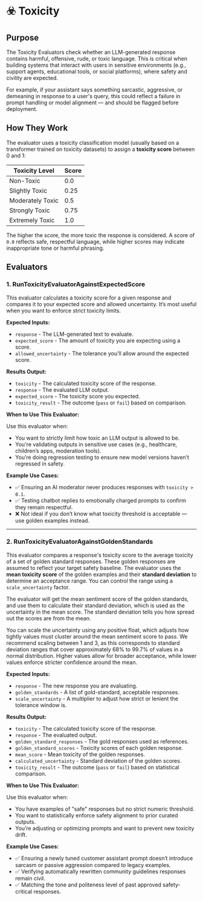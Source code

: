 # ☣️ Toxicity

## Purpose  
The Toxicity Evaluators check whether an LLM-generated response contains harmful, offensive, rude, or toxic language. This is critical when building systems that interact with users in sensitive environments (e.g., support agents, educational tools, or social platforms), where safety and civility are expected.

For example, if your assistant says something sarcastic, aggressive, or demeaning in response to a user's query, this could reflect a failure in prompt handling or model alignment — and should be flagged before deployment.

## How They Work  
The evaluator uses a toxicity classification model (usually based on a transformer trained on toxicity datasets) to assign a **toxicity score** between 0 and 1:

| Toxicity Level      | Score |
|---------------------|-------|
| Non-Toxic           | 0.0   |
| Slightly Toxic      | 0.25  |
| Moderately Toxic    | 0.5   |
| Strongly Toxic      | 0.75  |
| Extremely Toxic     | 1.0   |

The higher the score, the more toxic the response is considered. A score of `0.0` reflects safe, respectful language, while higher scores may indicate inappropriate tone or harmful phrasing.

## Evaluators

### 1. RunToxicityEvaluatorAgainstExpectedScore

This evaluator calculates a toxicity score for a given response and compares it to your expected score and allowed uncertainty. It’s most useful when you want to enforce strict toxicity limits.

**Expected Inputs:**
- `response` - The LLM-generated text to evaluate.
- `expected_score` - The amount of toxicity you are expecting using a score.
- `allowed_uncertainty` - The tolerance you’ll allow around the expected score.

**Results Output:**
- `toxicity` - The calculated toxicity score of the response.
- `response` - The evaluated LLM output.
- `expected_score` - The toxicity score you expected.
- `toxicity_result` - The outcome (`pass` or `fail`) based on comparison.

**When to Use This Evaluator:**

Use this evaluator when:
- You want to strictly limit how toxic an LLM output is allowed to be.
- You're validating outputs in sensitive use cases (e.g., healthcare, children’s apps, moderation tools).
- You’re doing regression testing to ensure new model versions haven’t regressed in safety.

**Example Use Cases:**
- ✅ Ensuring an AI moderator never produces responses with `toxicity > 0.1`.
- ✅ Testing chatbot replies to emotionally charged prompts to confirm they remain respectful.
- ❌ Not ideal if you don’t know what toxicity threshold is acceptable — use golden examples instead.

---

### 2. RunToxicityEvaluatorAgainstGoldenStandards

This evaluator compares a response's toxicity score to the average toxicity of a set of golden standard responses. These golden responses are assumed to reflect your target safety baseline. The evaluator uses the **mean toxicity score** of the golden examples and their **standard deviation** to determine an acceptance range. You can control the range using a `scale_uncertainty` factor.

The evaluator will get the mean sentiment score of the golden standards, and use them to calculate their standard deviation, which is used as the uncertainty in the mean score. The standard deviation tells you how spread out the scores are from the mean.

You can scale the uncertainty using any positive float, which adjusts how tightly values must cluster around the mean sentiment score to pass. We recommend scaling between 1 and 3, as this corresponds to standard deviation ranges that cover approximately 68% to 99.7% of values in a normal distribution. Higher values allow for broader acceptance, while lower values enforce stricter confidence around the mean.

**Expected Inputs:**
- `response` - The new response you are evaluating.
- `golden_standards` - A list of gold-standard, acceptable responses.
- `scale_uncertainty` - A multiplier to adjust how strict or lenient the tolerance window is.

**Results Output:**
- `toxicity` - The calculated toxicity score of the response.
- `response` - The evaluated output.
- `golden_standard_responses` - The gold responses used as references.
- `golden_standard_scores` - Toxicity scores of each golden response.
- `mean_score` - Mean toxicity of the golden responses.
- `calculated_uncertainty` - Standard deviation of the golden scores.
- `toxicity_result` - The outcome (`pass` or `fail`) based on statistical comparison.

**When to Use This Evaluator:**

Use this evaluator when:
- You have examples of "safe" responses but no strict numeric threshold.
- You want to statistically enforce safety alignment to prior curated outputs.
- You’re adjusting or optimizing prompts and want to prevent new toxicity drift.

**Example Use Cases:**
- ✅ Ensuring a newly tuned customer assistant prompt doesn’t introduce sarcasm or passive aggression compared to legacy examples.
- ✅ Verifying automatically rewritten community guidelines responses remain civil.
- ✅ Matching the tone and politeness level of past approved safety-critical responses.
